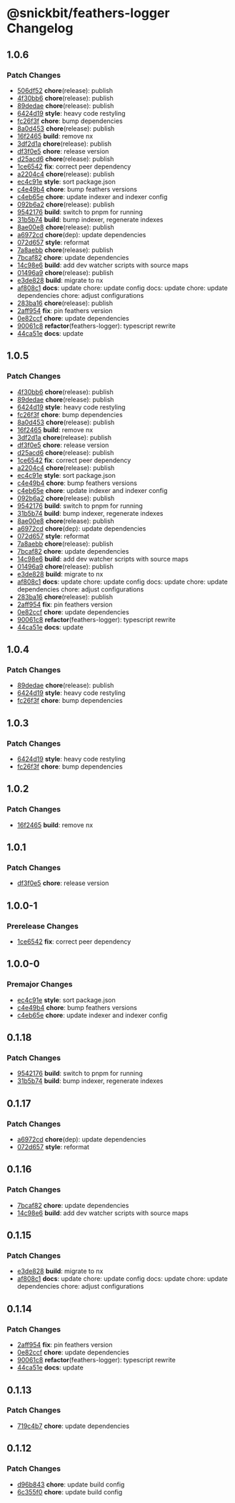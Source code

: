 # @snickbit/feathers-logger Changelog

## 1.0.6

### Patch Changes

- [506df52](https://github.com/snickbit/feathers/commit/506df52) **chore**(release):  publish
- [4f30bb6](https://github.com/snickbit/feathers/commit/4f30bb6) **chore**(release):  publish
- [89dedae](https://github.com/snickbit/feathers/commit/89dedae) **chore**(release):  publish
- [6424d19](https://github.com/snickbit/feathers/commit/6424d19) **style**:  heavy code restyling
- [fc26f3f](https://github.com/snickbit/feathers/commit/fc26f3f) **chore**:  bump dependencies
- [8a0d453](https://github.com/snickbit/feathers/commit/8a0d453) **chore**(release):  publish
- [16f2465](https://github.com/snickbit/feathers/commit/16f2465) **build**:  remove nx
- [3df2d1a](https://github.com/snickbit/feathers/commit/3df2d1a) **chore**(release):  publish
- [df3f0e5](https://github.com/snickbit/feathers/commit/df3f0e5) **chore**:  release version
- [d25acd6](https://github.com/snickbit/feathers/commit/d25acd6) **chore**(release):  publish
- [1ce6542](https://github.com/snickbit/feathers/commit/1ce6542) **fix**:  correct peer dependency
- [a2204c4](https://github.com/snickbit/feathers/commit/a2204c4) **chore**(release):  publish
- [ec4c91e](https://github.com/snickbit/feathers/commit/ec4c91e) **style**:  sort package.json
- [c4e49b4](https://github.com/snickbit/feathers/commit/c4e49b4) **chore**:  bump feathers versions
- [c4eb65e](https://github.com/snickbit/feathers/commit/c4eb65e) **chore**:  update indexer and indexer config
- [092b6a2](https://github.com/snickbit/feathers/commit/092b6a2) **chore**(release):  publish
- [9542176](https://github.com/snickbit/feathers/commit/9542176) **build**:  switch to pnpm for running
- [31b5b74](https://github.com/snickbit/feathers/commit/31b5b74) **build**:  bump indexer, regenerate indexes
- [8ae00e8](https://github.com/snickbit/feathers/commit/8ae00e8) **chore**(release):  publish
- [a6972cd](https://github.com/snickbit/feathers/commit/a6972cd) **chore**(dep):  update dependencies
- [072d657](https://github.com/snickbit/feathers/commit/072d657) **style**:  reformat
- [7a8aebb](https://github.com/snickbit/feathers/commit/7a8aebb) **chore**(release):  publish
- [7bcaf82](https://github.com/snickbit/feathers/commit/7bcaf82) **chore**:  update dependencies
- [14c98e6](https://github.com/snickbit/feathers/commit/14c98e6) **build**:  add dev watcher scripts with source maps
- [01496a9](https://github.com/snickbit/feathers/commit/01496a9) **chore**(release):  publish
- [e3de828](https://github.com/snickbit/feathers/commit/e3de828) **build**:  migrate to nx
- [af808c1](https://github.com/snickbit/feathers/commit/af808c1) **docs**:  update chore: update config docs: update chore: update dependencies chore: adjust configurations
- [283ba16](https://github.com/snickbit/feathers/commit/283ba16) **chore**(release):  publish
- [2aff954](https://github.com/snickbit/feathers/commit/2aff954) **fix**:  pin feathers version
- [0e82ccf](https://github.com/snickbit/feathers/commit/0e82ccf) **chore**:  update dependencies
- [90061c8](https://github.com/snickbit/feathers/commit/90061c8) **refactor**(feathers-logger):  typescript rewrite
- [44ca51e](https://github.com/snickbit/feathers/commit/44ca51e) **docs**:  update

## 1.0.5

### Patch Changes

- [4f30bb6](https://github.com/snickbit/feathers/commit/4f30bb6) **chore**(release):  publish
- [89dedae](https://github.com/snickbit/feathers/commit/89dedae) **chore**(release):  publish
- [6424d19](https://github.com/snickbit/feathers/commit/6424d19) **style**:  heavy code restyling
- [fc26f3f](https://github.com/snickbit/feathers/commit/fc26f3f) **chore**:  bump dependencies
- [8a0d453](https://github.com/snickbit/feathers/commit/8a0d453) **chore**(release):  publish
- [16f2465](https://github.com/snickbit/feathers/commit/16f2465) **build**:  remove nx
- [3df2d1a](https://github.com/snickbit/feathers/commit/3df2d1a) **chore**(release):  publish
- [df3f0e5](https://github.com/snickbit/feathers/commit/df3f0e5) **chore**:  release version
- [d25acd6](https://github.com/snickbit/feathers/commit/d25acd6) **chore**(release):  publish
- [1ce6542](https://github.com/snickbit/feathers/commit/1ce6542) **fix**:  correct peer dependency
- [a2204c4](https://github.com/snickbit/feathers/commit/a2204c4) **chore**(release):  publish
- [ec4c91e](https://github.com/snickbit/feathers/commit/ec4c91e) **style**:  sort package.json
- [c4e49b4](https://github.com/snickbit/feathers/commit/c4e49b4) **chore**:  bump feathers versions
- [c4eb65e](https://github.com/snickbit/feathers/commit/c4eb65e) **chore**:  update indexer and indexer config
- [092b6a2](https://github.com/snickbit/feathers/commit/092b6a2) **chore**(release):  publish
- [9542176](https://github.com/snickbit/feathers/commit/9542176) **build**:  switch to pnpm for running
- [31b5b74](https://github.com/snickbit/feathers/commit/31b5b74) **build**:  bump indexer, regenerate indexes
- [8ae00e8](https://github.com/snickbit/feathers/commit/8ae00e8) **chore**(release):  publish
- [a6972cd](https://github.com/snickbit/feathers/commit/a6972cd) **chore**(dep):  update dependencies
- [072d657](https://github.com/snickbit/feathers/commit/072d657) **style**:  reformat
- [7a8aebb](https://github.com/snickbit/feathers/commit/7a8aebb) **chore**(release):  publish
- [7bcaf82](https://github.com/snickbit/feathers/commit/7bcaf82) **chore**:  update dependencies
- [14c98e6](https://github.com/snickbit/feathers/commit/14c98e6) **build**:  add dev watcher scripts with source maps
- [01496a9](https://github.com/snickbit/feathers/commit/01496a9) **chore**(release):  publish
- [e3de828](https://github.com/snickbit/feathers/commit/e3de828) **build**:  migrate to nx
- [af808c1](https://github.com/snickbit/feathers/commit/af808c1) **docs**:  update chore: update config docs: update chore: update dependencies chore: adjust configurations
- [283ba16](https://github.com/snickbit/feathers/commit/283ba16) **chore**(release):  publish
- [2aff954](https://github.com/snickbit/feathers/commit/2aff954) **fix**:  pin feathers version
- [0e82ccf](https://github.com/snickbit/feathers/commit/0e82ccf) **chore**:  update dependencies
- [90061c8](https://github.com/snickbit/feathers/commit/90061c8) **refactor**(feathers-logger):  typescript rewrite
- [44ca51e](https://github.com/snickbit/feathers/commit/44ca51e) **docs**:  update

## 1.0.4

### Patch Changes

- [89dedae](https://github.com/snickbit/feathers/commit/89dedae) **chore**(release):  publish
- [6424d19](https://github.com/snickbit/feathers/commit/6424d19) **style**:  heavy code restyling
- [fc26f3f](https://github.com/snickbit/feathers/commit/fc26f3f) **chore**:  bump dependencies

## 1.0.3

### Patch Changes

- [6424d19](https://github.com/snickbit/feathers/commit/6424d19) **style**:  heavy code restyling
- [fc26f3f](https://github.com/snickbit/feathers/commit/fc26f3f) **chore**:  bump dependencies

## 1.0.2

### Patch Changes

- [16f2465](https://github.com/snickbit/feathers/commit/16f2465) **build**:  remove nx

## 1.0.1

### Patch Changes

- [df3f0e5](https://github.com/snickbit/feathers/commit/df3f0e5) **chore**:  release version

## 1.0.0-1

### Prerelease Changes

- [1ce6542](https://github.com/snickbit/feathers/commit/1ce6542) **fix**:  correct peer dependency

## 1.0.0-0

### Premajor Changes

- [ec4c91e](https://github.com/snickbit/feathers/commit/ec4c91e) **style**:  sort package.json
- [c4e49b4](https://github.com/snickbit/feathers/commit/c4e49b4) **chore**:  bump feathers versions
- [c4eb65e](https://github.com/snickbit/feathers/commit/c4eb65e) **chore**:  update indexer and indexer config

## 0.1.18

### Patch Changes

- [9542176](https://github.com/snickbit/feathers/commit/9542176) **build**:  switch to pnpm for running
- [31b5b74](https://github.com/snickbit/feathers/commit/31b5b74) **build**:  bump indexer, regenerate indexes

## 0.1.17

### Patch Changes

- [a6972cd](https://github.com/snickbit/feathers/commit/a6972cd) **chore**(dep):  update dependencies
- [072d657](https://github.com/snickbit/feathers/commit/072d657) **style**:  reformat

## 0.1.16

### Patch Changes

- [7bcaf82](https://github.com/snickbit/feathers/commit/7bcaf82) **chore**:  update dependencies
- [14c98e6](https://github.com/snickbit/feathers/commit/14c98e6) **build**:  add dev watcher scripts with source maps

## 0.1.15

### Patch Changes

- [e3de828](https://github.com/snickbit/feathers/commit/e3de828) **build**:  migrate to nx
- [af808c1](https://github.com/snickbit/feathers/commit/af808c1) **docs**:  update chore: update config docs: update chore: update dependencies chore: adjust configurations

## 0.1.14

### Patch Changes

- [2aff954](https://github.com/snickbit/feathers/commit/2aff954) **fix**:  pin feathers version
- [0e82ccf](https://github.com/snickbit/feathers/commit/0e82ccf) **chore**:  update dependencies
- [90061c8](https://github.com/snickbit/feathers/commit/90061c8) **refactor**(feathers-logger):  typescript rewrite
- [44ca51e](https://github.com/snickbit/feathers/commit/44ca51e) **docs**:  update

## 0.1.13

### Patch Changes

- [719c4b7](https://github.com/snickbit/feathers/commit/719c4b7) **chore**:  update dependencies

## 0.1.12

### Patch Changes

- [d96b843](https://github.com/snickbit/feathers/commit/d96b843) **chore**:  update build config
- [6c355f0](https://github.com/snickbit/feathers/commit/6c355f0) **chore**:  update build config

